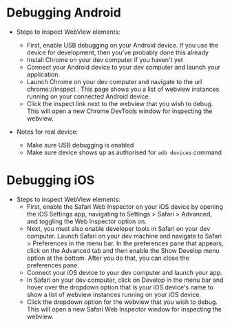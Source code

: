 # Debugging Android
* Steps to inspect WebView elements:
  * First, enable USB debugging on your Android device. If you use the device for development, then you've probably done this already 
  * Install Chrome on your dev computer if you haven't yet
  * Connect your Android device to your dev computer and launch your application.
  * Launch Chrome on your dev computer and navigate to the url chrome://inspect . This page shows you a list of webview instances running on your connected Android device.
  * Click the inspect link next to the webview that you wish to debug. This will open a new Chrome DevTools window for inspecting the webview.

* Notes for real device:
  * Make sure USB debugging is enabled 
  * Make sure device shows up as authorised for `adb devices` command

# Debugging iOS
* Steps to inspect WebView elements:
  * First, enable the Safari Web Inspector on your iOS device by opening the iOS Settings app, navigating to Settings > Safari > Advanced, and toggling the Web Inspector option on.
  * Next, you must also enable developer tools in Safari on your dev computer. Launch Safari on your dev machine and navigate to Safari > Preferences in the menu bar. In the preferences pane that appears, click on the Advanced tab and then enable the Show Develop menu option at the bottom. After you do that, you can close the preferences pane.
  * Connect your iOS device to your dev computer and launch your app.
  * In Safari on your dev computer, click on Develop in the menu bar and hover over the dropdown option that is your iOS device's name to show a list of webview instances running on your iOS device.
  * Click the dropdown option for the webview that you wish to debug. This will open a new Safari Web Inspector window for inspecting the webview.

